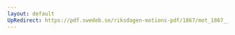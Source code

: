 ```yaml
---
layout: default
UpRedirect: https://pdf.swedeb.se/riksdagen-motions-pdf/1867/mot_1867__fk__00033/mot_1867__fk__00033_002.pdf
---
```

